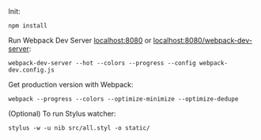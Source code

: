 Init:

    npm install

Run Webpack Dev Server [localhost:8080](http://localhost:8080/) or
[localhost:8080/webpack-dev-server](http://localhost:8080/webpack-dev-server/):

    webpack-dev-server --hot --colors --progress --config webpack-dev.config.js

Get production version with Webpack:

    webpack --progress --colors --optimize-minimize --optimize-dedupe

(Optional) To run Stylus watcher:

    stylus -w -u nib src/all.styl -o static/

